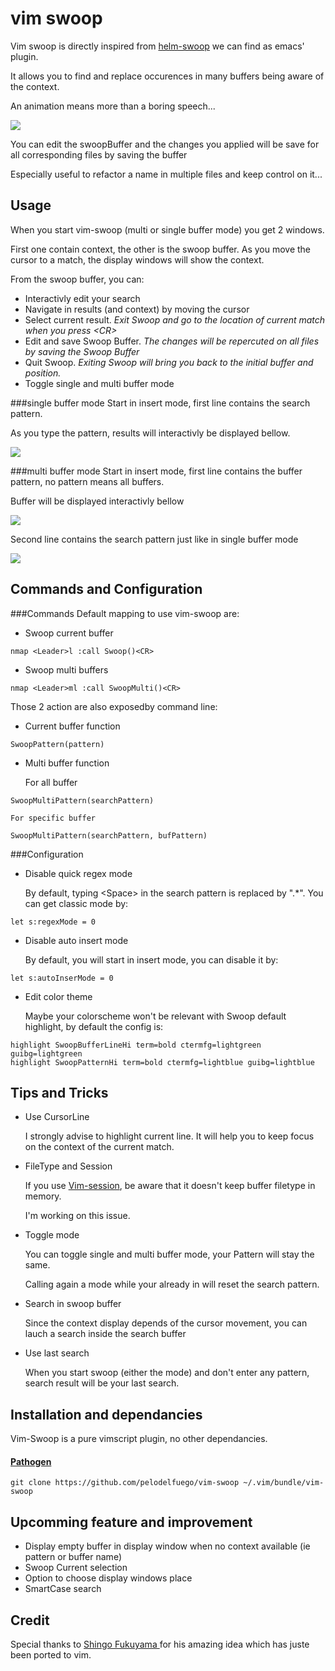 vim swoop
=========

Vim swoop is directly inspired from [helm-swoop](https://github.com/ShingoFukuyama/helm-swoop) we can find as emacs' plugin.

It allows you to find and replace occurences in many buffers being aware of the context.

An animation means more than a boring speech...


![](https://github.com/pelodelfuego/vim-swoop/blob/dev/doc/images/moveSwoop.gif)

You can edit the swoopBuffer and the changes you applied will be save for all corresponding files by saving the buffer

Especially useful to refactor a name in multiple files and keep control on it...


Usage
-----

When you start vim-swoop (multi or single buffer mode) you get 2 windows.

First one contain context, the other is the swoop buffer. As you move the cursor to a match, the display windows will show the context.

From the swoop buffer, you can:
* Interactivly edit your search
* Navigate in results (and context) by moving the cursor
* Select current result.
*Exit Swoop and go to the location of current match when you press \<CR\>*
* Edit and save Swoop Buffer.
*The changes will be repercuted on all files by saving the Swoop Buffer*
* Quit Swoop. 
*Exiting Swoop will bring you back to the initial buffer and position.*
* Toggle single and multi buffer mode

###single buffer mode
Start in insert mode, first line contains the search pattern.

As you type the pattern, results will interactivly be displayed bellow.

![](https://raw.githubusercontent.com/pelodelfuego/vim-swoop/dev/doc/images/singleModeScreenshot.png)


###multi buffer mode
Start in insert mode, first line contains the buffer pattern, no pattern means all buffers.

Buffer will be displayed interactivly bellow

![](https://raw.githubusercontent.com/pelodelfuego/vim-swoop/dev/doc/images/multiModeBufferPatternScreenshot.png)

Second line contains the search pattern just like in single buffer mode

![](https://raw.githubusercontent.com/pelodelfuego/vim-swoop/dev/doc/images/multiModeSwoopPatternScreenshot.png)

Commands and Configuration
--------

###Commands
Default mapping to use vim-swoop are:

* Swoop current buffer
```
nmap <Leader>l :call Swoop()<CR>
```

* Swoop multi buffers
```
nmap <Leader>ml :call SwoopMulti()<CR>
```


Those 2 action are also exposedby command line:

* Current buffer function
```
SwoopPattern(pattern)
```

* Multi buffer function

    For all buffer
```
SwoopMultiPattern(searchPattern)
```

    For specific buffer
```
SwoopMultiPattern(searchPattern, bufPattern)
```


###Configuration

* Disable quick regex mode

    By default, typing \<Space\> in the search pattern is replaced by ".*". You can get classic mode by:
```
let s:regexMode = 0 
```

* Disable auto insert mode

    By default, you will start in insert mode, you can disable it by:
```
let s:autoInserMode = 0 
```

* Edit color theme

    Maybe your colorscheme won't be relevant with Swoop default highlight, by default the config is:
```
highlight SwoopBufferLineHi term=bold ctermfg=lightgreen guibg=lightgreen 
highlight SwoopPatternHi term=bold ctermfg=lightblue guibg=lightblue 
```

Tips and Tricks
---------------
* Use CursorLine

    I strongly advise to highlight current line. It will help you to keep focus on the context of the current match.

* FileType and Session
    
    If you use [Vim-session](https://github.com/xolox/vim-session), be aware that it doesn't keep buffer filetype in memory.

    I'm working on this issue.

* Toggle mode

    You can toggle single and multi buffer mode, your Pattern will stay the same.

    Calling again a mode while your already in will reset the search pattern.

* Search in swoop buffer

    Since the context display depends of the cursor movement, you can lauch a search inside the search buffer

* Use last search 

    When you start swoop (either the mode) and don't enter any pattern, search result will be your last search.

Installation and dependancies
-----------------------------

Vim-Swoop is a pure vimscript plugin, no other dependancies.


#### [Pathogen](https://github.com/tpope/vim-pathogen)
```
git clone https://github.com/pelodelfuego/vim-swoop ~/.vim/bundle/vim-swoop
```


Upcomming feature and improvement
-----------------
* Display empty buffer in display window when no context available (ie pattern or buffer name)
* Swoop Current selection
* Option to choose display windows place
* SmartCase search


Credit
------
Special thanks to [ Shingo Fukuyama ]( https://github.com/ShingoFukuyama ) for his amazing idea which has juste been ported to vim.

